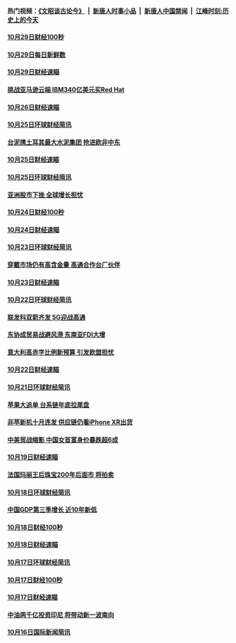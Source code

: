 #### 热门视频：[《文昭谈古论今》](https://github.com/gfw-breaker/wenzhao/blob/master/README.md?t=10301233) &nbsp;|&nbsp; [新唐人时事小品](https://github.com/gfw-breaker/ntdtv-comedy/blob/master/README.md?t=10301233) &nbsp;|&nbsp; [新唐人中国禁闻](https://github.com/gfw-breaker/ntdtv-news/blob/master/README.md?t=10301233) &nbsp;|&nbsp; [江峰时刻:历史上的今天](https://github.com/gfw-breaker/today-in-history/blob/master/README.md?t=10301233) 

#### [10月29日财经100秒](../pages/news208/a1397325.md?t=10301233) 

#### [10月29日每日新鲜数](../pages/news208/a1397258.md?t=10301233) 

#### [10月29日财经速瞄](../pages/news208/a1397251.md?t=10301233) 

#### [挑战亚马逊云端 IBM340亿美元买Red Hat](../pages/news208/a1397170.md?t=10301233) 

#### [10月26日财经速瞄](../pages/news208/a1396948.md?t=10301233) 

#### [10月25日环球财经简讯](../pages/news208/a1396909.md?t=10301233) 

#### [台泥携土耳其最大水泥集团 抢进欧非中东](../pages/news208/a1396899.md?t=10301233) 

#### [10月25日财经速瞄](../pages/news208/a1396828.md?t=10301233) 

#### [10月25日环球财经简讯](../pages/news208/a1396771.md?t=10301233) 

#### [亚洲股市下挫 全球增长担忧](../pages/news208/a1396757.md?t=10301233) 

#### [10月24日财经100秒](../pages/news208/a1396750.md?t=10301233) 

#### [10月24日财经速瞄](../pages/news208/a1396676.md?t=10301233) 

#### [10月23日环球财经简讯](../pages/news208/a1396638.md?t=10301233) 

#### [穿戴市场仍有高含金量 高通合作台厂伙伴](../pages/news208/a1396618.md?t=10301233) 

#### [10月23日财经速瞄](../pages/news208/a1396523.md?t=10301233) 

#### [10月22日环球财经简讯](../pages/news208/a1396479.md?t=10301233) 

#### [联发科双箭齐发 5G迎战高通](../pages/news208/a1396463.md?t=10301233) 

#### [东协成贸易战避风港 东南亚FDI大增](../pages/news208/a1396462.md?t=10301233) 

#### [意大利高赤字比例新预算 引发欧盟担忧](../pages/news208/a1396344.md?t=10301233) 

#### [10月22日财经速瞄](../pages/news208/a1396383.md?t=10301233) 

#### [10月21日环球财经简讯](../pages/news208/a1396338.md?t=10301233) 

#### [苹果大追单 台系链年底拉尾盘](../pages/news208/a1396320.md?t=10301233) 

#### [非苹新机十月连发 供应链仍看iPhone XR出货](../pages/news208/a1396220.md?t=10301233) 

#### [中美贸战缩影 中国女首富身价暴跌超6成](../pages/news208/a1396150.md?t=10301233) 

#### [10月19日财经速瞄](../pages/news208/a1396078.md?t=10301233) 

#### [法国玛丽王后珠宝200年后面市 将拍卖](../pages/news208/a1396074.md?t=10301233) 

#### [10月18日环球财经简讯](../pages/news208/a1396037.md?t=10301233) 

#### [中国GDP第三季增长 近10年新低](../pages/news208/a1396032.md?t=10301233) 

#### [10月18日财经100秒](../pages/news208/a1396017.md?t=10301233) 

#### [10月18日财经速瞄](../pages/news208/a1395923.md?t=10301233) 

#### [10月17日环球财经简讯](../pages/news208/a1395879.md?t=10301233) 

#### [10月17日财经100秒](../pages/news208/a1395862.md?t=10301233) 

#### [10月17日财经速瞄](../pages/news208/a1395794.md?t=10301233) 

#### [中油两千亿投资印尼 将带动新一波南向](../pages/news208/a1395728.md?t=10301233) 

#### [10月16日国际新闻简讯](../pages/news208/a1395726.md?t=10301233) 

